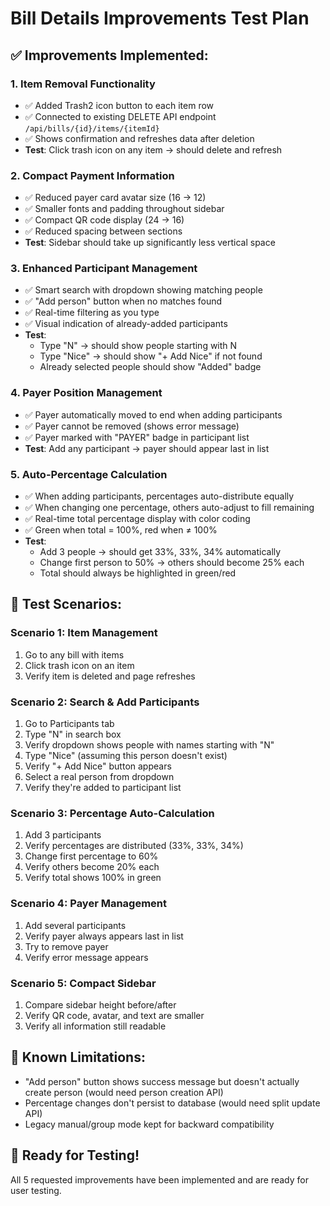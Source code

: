 # Bill Details Improvements Test Plan

## ✅ Improvements Implemented:

### 1. **Item Removal Functionality**
- ✅ Added Trash2 icon button to each item row
- ✅ Connected to existing DELETE API endpoint `/api/bills/{id}/items/{itemId}`
- ✅ Shows confirmation and refreshes data after deletion
- **Test**: Click trash icon on any item → should delete and refresh

### 2. **Compact Payment Information**
- ✅ Reduced payer card avatar size (16 → 12)
- ✅ Smaller fonts and padding throughout sidebar
- ✅ Compact QR code display (24 → 16)
- ✅ Reduced spacing between sections
- **Test**: Sidebar should take up significantly less vertical space

### 3. **Enhanced Participant Management**
- ✅ Smart search with dropdown showing matching people
- ✅ "Add person" button when no matches found
- ✅ Real-time filtering as you type
- ✅ Visual indication of already-added participants
- **Test**: 
  - Type "N" → should show people starting with N
  - Type "Nice" → should show "+ Add Nice" if not found
  - Already selected people should show "Added" badge

### 4. **Payer Position Management**
- ✅ Payer automatically moved to end when adding participants
- ✅ Payer cannot be removed (shows error message)
- ✅ Payer marked with "PAYER" badge in participant list
- **Test**: Add any participant → payer should appear last in list

### 5. **Auto-Percentage Calculation**
- ✅ When adding participants, percentages auto-distribute equally
- ✅ When changing one percentage, others auto-adjust to fill remaining
- ✅ Real-time total percentage display with color coding
- ✅ Green when total = 100%, red when ≠ 100%
- **Test**: 
  - Add 3 people → should get 33%, 33%, 34% automatically
  - Change first person to 50% → others should become 25% each
  - Total should always be highlighted in green/red

## 🎯 Test Scenarios:

### Scenario 1: Item Management
1. Go to any bill with items
2. Click trash icon on an item
3. Verify item is deleted and page refreshes

### Scenario 2: Search & Add Participants  
1. Go to Participants tab
2. Type "N" in search box
3. Verify dropdown shows people with names starting with "N"
4. Type "Nice" (assuming this person doesn't exist)
5. Verify "+ Add Nice" button appears
6. Select a real person from dropdown
7. Verify they're added to participant list

### Scenario 3: Percentage Auto-Calculation
1. Add 3 participants
2. Verify percentages are distributed (33%, 33%, 34%)
3. Change first percentage to 60%
4. Verify others become 20% each
5. Verify total shows 100% in green

### Scenario 4: Payer Management
1. Add several participants
2. Verify payer always appears last in list
3. Try to remove payer
4. Verify error message appears

### Scenario 5: Compact Sidebar
1. Compare sidebar height before/after
2. Verify QR code, avatar, and text are smaller
3. Verify all information still readable

## 🐛 Known Limitations:
- "Add person" button shows success message but doesn't actually create person (would need person creation API)
- Percentage changes don't persist to database (would need split update API)
- Legacy manual/group mode kept for backward compatibility

## 🚀 Ready for Testing!
All 5 requested improvements have been implemented and are ready for user testing.
